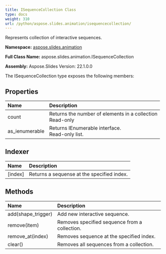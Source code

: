 ```yaml
---
title: ISequenceCollection Class
type: docs
weight: 310
url: /python/aspose.slides.animation/isequencecollection/
---
```


Represents collection of interactive sequences.

**Namespace:** [aspose.slides.animation](/python/aspose.slides.animation/)

**Full Class Name:** aspose.slides.animation.ISequenceCollection

**Assembly:**  Aspose.Slides Version: 22.1.0.0

The ISequenceCollection type exposes the following members:
## **Properties**
|**Name**|**Description**|
| :- | :- |
|count|Returns the number of elements in a collection<br/>            Read-only|
|as_ienumerable|Returns IEnumerable interface.<br/>            Read-only list.|
## **Indexer**
|**Name**|**Description**|
| :- | :- |
|[index]|Returns a sequense at the specified index.|
## **Methods**
|**Name**|**Description**|
| :- | :- |
|add(shape_trigger)|Add new interactive sequence.|
|remove(item)|Removes specified sequence from a collection.|
|remove_at(index)|Removes sequence at the specified index.|
|clear()|Removes all sequences from a collection.|
